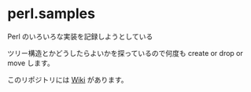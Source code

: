 perl.samples
============

Perl のいろいろな実装を記録しようとしている

ツリー構造とかどうしたらよいかを探っているので何度も create or drop or move します。

このリポジトリには [Wiki](https://github.com/mar3/perl/wiki) があります。
  
